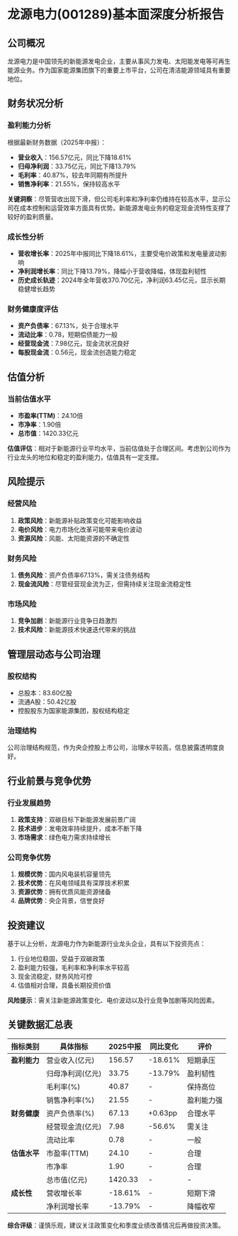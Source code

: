 # 龙源电力(001289)基本面深度分析报告

## 公司概况
龙源电力是中国领先的新能源发电企业，主要从事风力发电、太阳能发电等可再生能源业务。作为国家能源集团旗下的重要上市平台，公司在清洁能源领域具有重要地位。

## 财务状况分析

### 盈利能力分析
根据最新财务数据（2025年中报）：
- **营业收入**：156.57亿元，同比下降18.61%
- **归母净利润**：33.75亿元，同比下降13.79%
- **毛利率**：40.87%，较去年同期有所提升
- **销售净利率**：21.55%，保持较高水平

**关键洞察**：尽管营收出现下滑，但公司毛利率和净利率仍维持在较高水平，显示公司在成本控制和运营效率方面具有优势。新能源发电业务的稳定现金流特性支撑了较好的盈利质量。

### 成长性分析
- **营收增长率**：2025年中报同比下降18.61%，主要受电价政策和发电量波动影响
- **净利润增长率**：同比下降13.79%，降幅小于营收降幅，体现盈利韧性
- **历史成长轨迹**：2024年全年营收370.70亿元，净利润63.45亿元，显示长期稳健增长趋势

### 财务健康度评估
- **资产负债率**：67.13%，处于合理水平
- **流动比率**：0.78，短期偿债能力一般
- **经营现金流**：7.98亿元，现金流状况良好
- **每股现金流**：0.56元，现金流创造能力稳定

## 估值分析

### 当前估值水平
- **市盈率(TTM)**：24.10倍
- **市净率**：1.90倍
- **总市值**：1420.33亿元

**估值评估**：相对于新能源行业平均水平，当前估值处于合理区间。考虑到公司作为行业龙头的地位和稳定的盈利能力，估值具有一定支撑。

## 风险提示

### 经营风险
1. **政策风险**：新能源补贴政策变化可能影响收益
2. **电价风险**：电力市场化改革可能带来电价波动
3. **资源风险**：风能、太阳能资源的不确定性

### 财务风险
1. **债务风险**：资产负债率67.13%，需关注债务结构
2. **现金流风险**：尽管经营现金流为正，但需持续关注现金流稳定性

### 市场风险
1. **竞争加剧**：新能源行业竞争日趋激烈
2. **技术风险**：新能源技术快速迭代带来的挑战

## 管理层动态与公司治理

### 股权结构
- 总股本：83.60亿股
- 流通A股：50.42亿股
- 控股股东为国家能源集团，股权结构稳定

### 治理结构
公司治理结构规范，作为央企控股上市公司，治理水平较高，信息披露透明度良好。

## 行业前景与竞争优势

### 行业发展趋势
1. **政策支持**：双碳目标下新能源发展前景广阔
2. **技术进步**：发电效率持续提升，成本不断下降
3. **市场需求**：绿色电力需求持续增长

### 公司竞争优势
1. **规模优势**：国内风电装机容量领先
2. **技术优势**：在风电领域具有深厚技术积累
3. **资源优势**：拥有优质风能资源储备
4. **品牌优势**：央企背景，信誉良好

## 投资建议

基于以上分析，龙源电力作为新能源行业龙头企业，具有以下投资亮点：
1. 行业地位稳固，受益于双碳政策
2. 盈利能力较强，毛利率和净利率水平较高
3. 现金流稳定，财务风险可控
4. 估值相对合理，具备长期投资价值

**风险提示**：需关注新能源政策变化、电价波动以及行业竞争加剧等风险因素。

## 关键数据汇总表

| 指标类别 | 具体指标 | 2025中报 | 同比变化 | 评价 |
|---------|---------|---------|---------|------|
| **盈利能力** | 营业收入(亿元) | 156.57 | -18.61% | 短期承压 |
| | 归母净利润(亿元) | 33.75 | -13.79% | 盈利韧性 |
| | 毛利率(%) | 40.87 | - | 保持高位 |
| | 销售净利率(%) | 21.55 | - | 盈利能力强 |
| **财务健康** | 资产负债率(%) | 67.13 | +0.63pp | 合理水平 |
| | 经营现金流(亿元) | 7.98 | -56.6% | 需关注 |
| | 流动比率 | 0.78 | - | 一般 |
| **估值水平** | 市盈率(TTM) | 24.10 | - | 合理 |
| | 市净率 | 1.90 | - | 合理 |
| | 总市值(亿元) | 1420.33 | - | - |
| **成长性** | 营收增长率 | -18.61% | - | 短期下滑 |
| | 净利润增长率 | -13.79% | - | 降幅收窄 |

**综合评级**：谨慎乐观，建议关注政策变化和季度业绩改善情况后再做投资决策。